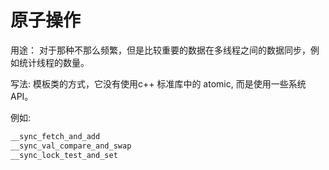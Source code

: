 # 原子操作

用途： 对于那种不那么频繁，但是比较重要的数据在多线程之间的数据同步，例如统计线程的数量。

写法: 模板类的方式，它没有使用c++ 标准库中的 atomic, 而是使用一些系统API。

例如:
```c
__sync_fetch_and_add
__sync_val_compare_and_swap
__sync_lock_test_and_set
```